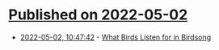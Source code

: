 # [Published on 2022-05-02](index.md)

* [2022-05-02, 10:47:42](https://news.ycombinator.com/item?id=31233473) - [What Birds Listen for in Birdsong](https://www.scientificamerican.com/article/what-birds-really-listen-for-in-birdsong-its-not-what-you-think/)
